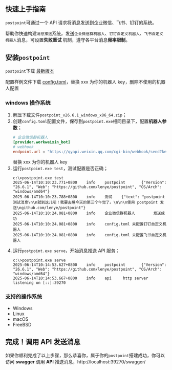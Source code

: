 ## 快速上手指南

`postpoint`可通过一个 API 请求将消息发送到企业微信、飞书、钉钉的系统。

帮助你快速构建`消息推送`系统，发送`企业微信群机器人`、`钉钉自定义机器人`、`飞书自定义机器人`消息，可设置**失败重试**
机制，遵守各平台消息**频率限制**。

## 安装`postpoint`

`postpoint`下载 [最新版本](https://github.com/lenye/postpoint/releases)

配置样例文件下载 [config.toml](https://github.com/lenye/postpoint/tree/main/config.toml)，替换 xxx 为你的机器人
key，删除不使用的机器人配置

### windows 操作系统

1. 解压下载文件`postpoint_v26.6.1_windows_x86_64.zip`；
2. 创建`config.toml`配置文件，保存到`postpoint.exe`相同目录下，配置**机器人参数**；
    ```toml
    # 企业微信群机器人
    [provider.workweixin_bot]
    # webhook
    endpoint.url = "https://qyapi.weixin.qq.com/cgi-bin/webhook/send?key=xxx"
    ```
   替换 xxx 为你的机器人 key
3. 运行`postpoint.exe test`，测试配置是否正确；
   ```shell
   c:\>postpoint.exe test
   2025-06-14T10:10:23.771+0800    info    postpoint       {"Version": "26.6.1", "Web": "https://github.com/lenye/postpoint", "OS/Arch": "windows/amd64"}
   2025-06-14T10:10:23.788+0800    info    测试    {"text": "postpoint 测试消息\n\n就到这儿吧！我要去睡今天的第三个午觉了。\n\n\n使用 postpoint 发送\ngithub.com/lenye/postpoint"}
   2025-06-14T10:10:24.081+0800    info    企业微信群机器人        发送成功
   2025-06-14T10:10:24.081+0800    info    config.toml 未配置钉钉自定义机器人
   2025-06-14T10:10:24.081+0800    info    config.toml 未配置飞书自定义机器人
   ```
4. 运行`postpoint.exe serve`，开始消息推送 API 服务；
   ```shell
   c:\>postpoint.exe serve
   2025-06-14T10:14:53.627+0800    info    postpoint       {"Version": "26.6.1", "Web": "https://github.com/lenye/postpoint", "OS/Arch": "windows/amd64"}
   2025-06-14T10:14:53.667+0800    info    api     http server listening on [::]:39270
   ```   

### 支持的操作系统

* Windows
* Linux
* macOS
* FreeBSD

## 完成！调用 API 发送消息

如果你顺利完成了以上步骤，那么恭喜你，属于你的`postpoint`搭建成功，你可以访问 **swagger** 调用 **API**
推送消息，http://localhost:39270/swagger/
